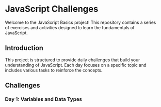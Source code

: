 # JavaScript Challenges

Welcome to the JavaScript Basics project! This repository contains a series of exercises and activities designed to learn the fundamentals of JavaScript.

## Introduction

This project is structured to provide daily challenges that build your understanding of JavaScript. Each day focuses on a specific topic and includes various tasks to reinforce the concepts.

## Challenges

### Day 1: Variables and Data Types
